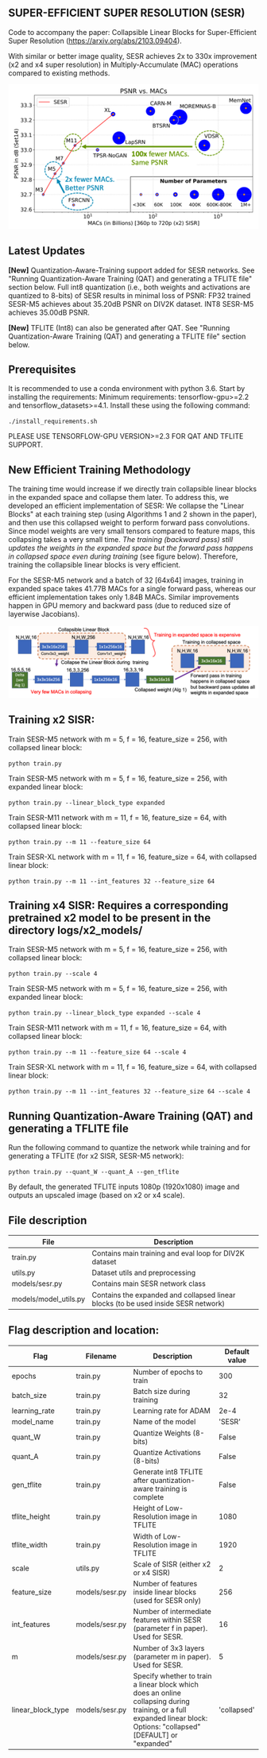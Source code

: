 ## SUPER-EFFICIENT SUPER RESOLUTION (SESR)

Code to accompany the paper: Collapsible Linear Blocks for Super-Efficient Super Resolution (https://arxiv.org/abs/2103.09404).

With similar or better image quality, SESR achieves 2x to 330x improvement (x2 and x4 super resolution) in Multiply-Accumulate (MAC) operations compared to existing methods. 

![SESR Achieves State-of-the-art Super Resolution Results](/SESR_results.png)

## Latest Updates
**[New]** Quantization-Aware-Training support added for SESR networks. See "Running Quantization-Aware Training (QAT) and generating a TFLITE file" section below. Full int8 quantization (i.e., both weights and activations are quantized to 8-bits) of SESR results in minimal loss of PSNR: FP32 trained SESR-M5 achieves about 35.20dB PSNR on DIV2K dataset. INT8 SESR-M5 achieves 35.00dB PSNR.

**[New]** TFLITE (Int8) can also be generated after QAT. See "Running Quantization-Aware Training (QAT) and generating a TFLITE file" section below.


## Prerequisites
It is recommended to use a conda environment with python 3.6. Start by installing the requirements:
Minimum requirements: tensorflow-gpu>=2.2 and tensorflow_datasets>=4.1. Install these using the following command:

`./install_requirements.sh`

PLEASE USE TENSORFLOW-GPU VERSION>=2.3 FOR QAT AND TFLITE SUPPORT.


## New Efficient Training Methodology
The training time would increase if we directly train collapsible linear blocks in the expanded space and collapse them later. To address this, we developed an efficient implementation of SESR: We collapse the "Linear Blocks" at each training step (using Algorithms 1 and 2 shown in the paper), and then use this collapsed weight to perform forward pass convolutions. Since model weights are very small tensors compared to feature maps, this collapsing takes a very small time. _The training (backward pass) still updates the weights in the expanded space but the forward pass happens in collapsed space even during training_ (see figure below). Therefore, training the collapsible linear blocks is very efficient.

For the SESR-M5 network and a batch of 32 [64x64] images, training in expanded space takes 41.77B MACs for a single forward pass, whereas our efficient implementation takes only 1.84B MACs. Similar improvements happen in GPU memory and backward pass (due to reduced size of layerwise Jacobians). 

![Expanded Training vs. Collapsed Training](/collapsed_training.png)

## Training x2 SISR:

Train SESR-M5 network with m = 5, f = 16, feature_size = 256, with collapsed linear block:

`python train.py`

Train SESR-M5 network with m = 5, f = 16, feature_size = 256, with expanded linear block:

`python train.py --linear_block_type expanded`

Train SESR-M11 network with m = 11, f = 16, feature_size = 64, with collapsed linear block:

`python train.py --m 11 --feature_size 64`

Train SESR-XL network with m = 11, f = 16, feature_size = 64, with collapsed linear block:

`python train.py --m 11 --int_features 32 --feature_size 64`


## Training x4 SISR: Requires a corresponding pretrained x2 model to be present in the directory logs/x2_models/

Train SESR-M5 network with m = 5, f = 16, feature_size = 256, with collapsed linear block:

`python train.py --scale 4`

Train SESR-M5 network with m = 5, f = 16, feature_size = 256, with expanded linear block:

`python train.py --linear_block_type expanded --scale 4`

Train SESR-M11 network with m = 11, f = 16, feature_size = 64, with collapsed linear block:

`python train.py --m 11 --feature_size 64 --scale 4`

Train SESR-XL network with m = 11, f = 16, feature_size = 64, with collapsed linear block:

`python train.py --m 11 --int_features 32 --feature_size 64 --scale 4`

## Running Quantization-Aware Training (QAT) and generating a TFLITE file

Run the following command to quantize the network while training and for generating a TFLITE (for x2 SISR, SESR-M5 network):

`python train.py --quant_W --quant_A --gen_tflite`

By default, the generated TFLITE inputs 1080p (1920x1080) image and outputs an upscaled image (based on x2 or x4 scale).


## File description
| File | Description |
| ------ | ------ |
| train.py | Contains main training and eval loop for DIV2K dataset |
| utils.py | Dataset utils and preprocessing |
| models/sesr.py | Contains main SESR network class |
| models/model_utils.py| Contains the expanded and collapsed linear blocks (to be used inside SESR network) |

## Flag description and location:
| Flag | Filename | Description | Default value |
| ------ | ------ | ------ | ------ |
| epochs | train.py | Number of epochs to train | 300 |
| batch_size | train.py | Batch size during training | 32 |
| learning_rate | train.py | Learning rate for ADAM | 2e-4 |
| model_name | train.py | Name of the model | 'SESR' |
| quant_W | train.py | Quantize Weights (8-bits) | False |
| quant_A | train.py | Quantize Activations (8-bits) | False |
| gen_tflite | train.py | Generate int8 TFLITE after quantization-aware training is complete | False |
| tflite_height | train.py | Height of Low-Resolution image in TFLITE | 1080 |
| tflite_width | train.py | Width of Low-Resolution image in TFLITE | 1920 |
| scale | utils.py | Scale of SISR (either x2 or x4 SISR) | 2 |
| feature_size | models/sesr.py | Number of features inside linear blocks (used for SESR only) | 256 |
| int_features | models/sesr.py | Number of intermediate features within SESR (parameter f in paper). Used for SESR. | 16 |
| m | models/sesr.py | Number of 3x3 layers (parameter m in paper). Used for SESR. | 5 |
| linear_block_type | models/sesr.py | Specify whether to train a linear block which does an online collapsing during training, or a full expanded linear block: Options: "collapsed" [DEFAULT] or "expanded" | 'collapsed' |

